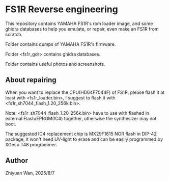 FS1R Reverse engineering
=========================
This repository contains YAMAHA FS1R's rom loader image, and some ghidra databases to help you emulate, or repair, even make an FS1R from scratch.

Folder <dmps> contains dumps of YAMAHA FS1R's firmware.

Folder <fs1r_gdr> contains ghidra databases.

Folder <pics> contains useful photos and screenshots.


About repairing
------------------------
When you want to replace the CPU(HD64F7044F) of FS1R, please flash it at least with <fs1r_loader.bin>, I suggest to flash it with <fs1r_sh7044_flash_1.20_256k.bin>.

Note: <fs1r_sh7044_flash_1.20_256k.bin> have to use with <Yamaha FS1R v1.20 EPROM Firmware.bin> flashed in external Flash/EPROM(IC4) together, otherwise the synthesizer may not boot.

The suggested IC4 replacement chip is MX29F1615 NOR flash in DIP-42 package, it won't need UV-light to erase and can be easily programmed by XGecu T48 programmer.


Author
-----------------
Zhiyuan Wan, 2025/8/7